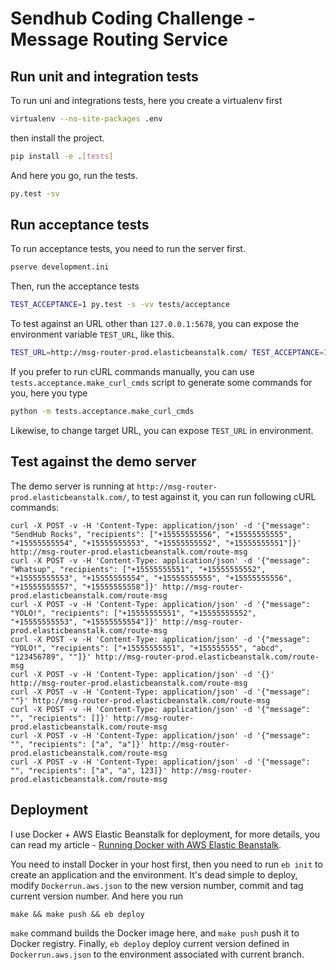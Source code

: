 # Sendhub Coding Challenge - Message Routing Service

## Run unit and integration tests

To run uni and integrations tests, here you create a virtualenv first

```bash
virtualenv --no-site-packages .env
```

then install the project.

```bash
pip install -e .[tests]
```

And here you go, run the tests.

```bash
py.test -sv
```

## Run acceptance tests

To run acceptance tests, you need to run the server first.

```bash
pserve development.ini
```

Then, run the acceptance tests

```bash
TEST_ACCEPTANCE=1 py.test -s -vv tests/acceptance
```

To test against an URL other than `127.0.0.1:5678`, you can expose the environment variable `TEST_URL`, like this.

```bash
TEST_URL=http://msg-router-prod.elasticbeanstalk.com/ TEST_ACCEPTANCE=1 py.test -s -vv tests/acceptance
```

If you prefer to run cURL commands manually, you can use `tests.acceptance.make_curl_cmds` script to generate some commands for you, here you type

```bash
python -m tests.acceptance.make_curl_cmds
```

Likewise, to change target URL, you can expose `TEST_URL` in environment.

## Test against the demo server

The demo server is running at `http://msg-router-prod.elasticbeanstalk.com/`, to test against it, you can run following cURL commands:

```
curl -X POST -v -H 'Content-Type: application/json' -d '{"message": "SendHub Rocks", "recipients": ["+15555555556", "+15555555555", "+15555555554", "+15555555553", "+15555555552", "+15555555551"]}' http://msg-router-prod.elasticbeanstalk.com/route-msg
curl -X POST -v -H 'Content-Type: application/json' -d '{"message": "Whatsup", "recipients": ["+15555555551", "+15555555552", "+15555555553", "+15555555554", "+15555555555", "+15555555556", "+15555555557", "+15555555558"]}' http://msg-router-prod.elasticbeanstalk.com/route-msg
curl -X POST -v -H 'Content-Type: application/json' -d '{"message": "YOLO!", "recipients": ["+15555555551", "+15555555552", "+15555555553", "+15555555554"]}' http://msg-router-prod.elasticbeanstalk.com/route-msg
curl -X POST -v -H 'Content-Type: application/json' -d '{"message": "YOLO!", "recipients": ["+15555555551", "+155555555", "abcd", "123456789", ""]}' http://msg-router-prod.elasticbeanstalk.com/route-msg
curl -X POST -v -H 'Content-Type: application/json' -d '{}' http://msg-router-prod.elasticbeanstalk.com/route-msg
curl -X POST -v -H 'Content-Type: application/json' -d '{"message": ""}' http://msg-router-prod.elasticbeanstalk.com/route-msg
curl -X POST -v -H 'Content-Type: application/json' -d '{"message": "", "recipients": []}' http://msg-router-prod.elasticbeanstalk.com/route-msg
curl -X POST -v -H 'Content-Type: application/json' -d '{"message": "", "recipients": ["a", "a"]}' http://msg-router-prod.elasticbeanstalk.com/route-msg
curl -X POST -v -H 'Content-Type: application/json' -d '{"message": "", "recipients": ["a", "a", 123]}' http://msg-router-prod.elasticbeanstalk.com/route-msg
```

## Deployment

I use Docker + AWS Elastic Beanstalk for deployment, for more details, you can read my article - [Running Docker with AWS Elastic Beanstalk](http://victorlin.me/posts/2014/11/26/running-docker-with-aws-elastic-beanstalk).

You need to install Docker in your host first, then you need to run `eb init` to create an application and the environment. It's dead simple to deploy, modify `Dockerrun.aws.json` to the new version number, commit and tag current version number. And here you run

```
make && make push && eb deploy
```

`make` command builds the Docker image here, and `make push` push it to Docker registry. Finally, `eb deploy` deploy current version defined in `Dockerrun.aws.json` to the environment associated with current branch.
